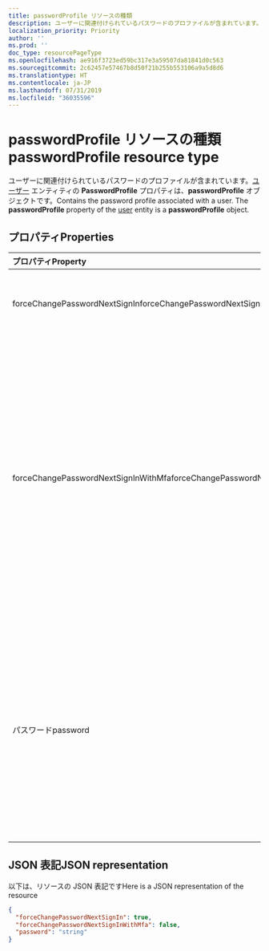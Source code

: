 ```yaml
---
title: passwordProfile リソースの種類
description: ユーザーに関連付けられているパスワードのプロファイルが含まれています。ユーザー エンティティの **PasswordProfile** プロパティは、**passwordProfile** オブジェクトです。
localization_priority: Priority
author: ''
ms.prod: ''
doc_type: resourcePageType
ms.openlocfilehash: ae916f3723ed59bc317e3a59507da81841d0c563
ms.sourcegitcommit: 2c62457e57467b8d50f21b255b553106a9a5d8d6
ms.translationtype: HT
ms.contentlocale: ja-JP
ms.lasthandoff: 07/31/2019
ms.locfileid: "36035596"
---
```

# <a name="passwordprofile-resource-type"></a><span data-ttu-id="2f2d6-104">passwordProfile リソースの種類</span><span class="sxs-lookup"><span data-stu-id="2f2d6-104">passwordProfile resource type</span></span>

<span data-ttu-id="2f2d6-p102">ユーザーに関連付けられているパスワードのプロファイルが含まれています。[ユーザー](user.md) エンティティの **PasswordProfile** プロパティは、**passwordProfile** オブジェクトです。</span><span class="sxs-lookup"><span data-stu-id="2f2d6-p102">Contains the password profile associated with a user. The **passwordProfile** property of the [user](user.md) entity is a **passwordProfile** object.</span></span>


## <a name="properties"></a><span data-ttu-id="2f2d6-107">プロパティ</span><span class="sxs-lookup"><span data-stu-id="2f2d6-107">Properties</span></span>
| <span data-ttu-id="2f2d6-108">プロパティ</span><span class="sxs-lookup"><span data-stu-id="2f2d6-108">Property</span></span>     | <span data-ttu-id="2f2d6-109">型</span><span class="sxs-lookup"><span data-stu-id="2f2d6-109">Type</span></span>   |<span data-ttu-id="2f2d6-110">説明</span><span class="sxs-lookup"><span data-stu-id="2f2d6-110">Description</span></span>|
|:---------------|:--------|:----------|
|<span data-ttu-id="2f2d6-111">forceChangePasswordNextSignIn</span><span class="sxs-lookup"><span data-stu-id="2f2d6-111">forceChangePasswordNextSignIn</span></span>|<span data-ttu-id="2f2d6-112">Boolean</span><span class="sxs-lookup"><span data-stu-id="2f2d6-112">Boolean</span></span>| <span data-ttu-id="2f2d6-113">ユーザーが次回のログインでパスワードを変更する必要がある場合は **true**、それ以外の場合は **false**。</span><span class="sxs-lookup"><span data-stu-id="2f2d6-113">**true** if the user must change her password on the next login; otherwise **false**.</span></span> |
|<span data-ttu-id="2f2d6-114">forceChangePasswordNextSignInWithMfa</span><span class="sxs-lookup"><span data-stu-id="2f2d6-114">forceChangePasswordNextSignInWithMfa</span></span>|<span data-ttu-id="2f2d6-115">Boolean</span><span class="sxs-lookup"><span data-stu-id="2f2d6-115">Boolean</span></span>| <span data-ttu-id="2f2d6-116">**true** の場合、次回のサインイン時にユーザーは、パスワードの変更を強制される前に多要素認証 (MFA) を実行する必要があります。</span><span class="sxs-lookup"><span data-stu-id="2f2d6-116">If **true**, at next sign-in, the user must perform a multi-factor authentication (MFA) before being forced to change their password.</span></span> <span data-ttu-id="2f2d6-117">この動作は **forceChangePasswordNextSignIn** と同じですが、パスワードを変更する前にユーザーが多要素認証を実行する必要がある点が異なります。</span><span class="sxs-lookup"><span data-stu-id="2f2d6-117">The behavior is identical to **forceChangePasswordNextSignIn** except that the user is required to first perform a multi-factor authentication before password change.</span></span> <span data-ttu-id="2f2d6-118">パスワードを変更すると、このプロパティは自動的に **false** にリセットされます。</span><span class="sxs-lookup"><span data-stu-id="2f2d6-118">After a password change, this property will be automatically reset to **false**.</span></span> <span data-ttu-id="2f2d6-119">設定しない場合、既定値は **false** です。</span><span class="sxs-lookup"><span data-stu-id="2f2d6-119">If not set, default is **false**.</span></span> |
|<span data-ttu-id="2f2d6-120">パスワード</span><span class="sxs-lookup"><span data-stu-id="2f2d6-120">password</span></span>|<span data-ttu-id="2f2d6-121">String</span><span class="sxs-lookup"><span data-stu-id="2f2d6-121">String</span></span>|<span data-ttu-id="2f2d6-p104">ユーザーのパスワード。このプロパティは、ユーザーの作成時に必要です。このプロパティは更新できますが、ユーザーは次回のログインでパスワードを変更する必要があります。パスワードは、ユーザーの **passwordPolicies** プロパティによって指定されているとおりの最小要件を満たす必要があります。既定では、強力なパスワードが必要です。</span><span class="sxs-lookup"><span data-stu-id="2f2d6-p104">The password for the user. This property is required when a user is created. It can be updated, but the user will be required to change the password on the next login. The password must satisfy minimum requirements as specified by the user’s **passwordPolicies** property. By default, a strong password is required.</span></span>|

## <a name="json-representation"></a><span data-ttu-id="2f2d6-127">JSON 表記</span><span class="sxs-lookup"><span data-stu-id="2f2d6-127">JSON representation</span></span>

<span data-ttu-id="2f2d6-128">以下は、リソースの JSON 表記です</span><span class="sxs-lookup"><span data-stu-id="2f2d6-128">Here is a JSON representation of the resource</span></span>

<!-- {
  "blockType": "resource",
  "optionalProperties": [

  ],
  "@odata.type": "microsoft.graph.passwordProfile"
}-->

```json
{
  "forceChangePasswordNextSignIn": true,
  "forceChangePasswordNextSignInWithMfa": false,
  "password": "string"
}

```

<!-- uuid: 8fcb5dbc-d5aa-4681-8e31-b001d5168d79
2015-10-25 14:57:30 UTC -->
<!-- {
  "type": "#page.annotation",
  "description": "passwordProfile resource",
  "keywords": "",
  "section": "documentation",
  "tocPath": ""
}-->
